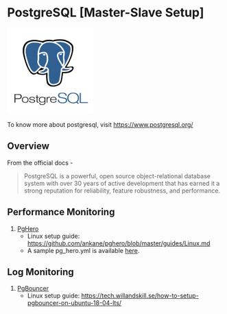 # PostgreSQL [Master-Slave Setup]
<img src="https://github.com/abhishektripathi24/platform-setup/blob/master/postgres/images/postgresql-logo.png" width="200" height="200"/>

To know more about postgresql, visit https://www.postgresql.org/

## Overview

From the official docs -

> PostgreSQL is a powerful, open source object-relational database system with over 30 years of active development that has earned it a strong reputation for reliability, feature robustness, and performance.


## Performance Monitoring
1. [PgHero](https://github.com/ankane/pghero)
    * Linux setup guide: https://github.com/ankane/pghero/blob/master/guides/Linux.md
    * A sample pg_hero.yml is available [here](sample_pg_hero.yml).

## Log Monitoring
1. [PgBouncer](https://github.com/pgbouncer/pgbouncer)
    * Linux setup guide: https://tech.willandskill.se/how-to-setup-pgbouncer-on-ubuntu-18-04-lts/